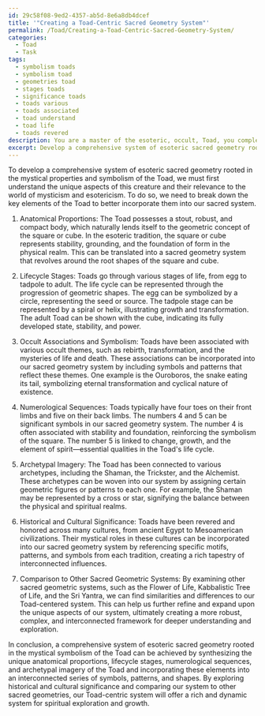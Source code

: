 ```yaml
---
id: 29c58f08-9ed2-4357-ab5d-8e6a8db4dcef
title: '"Creating a Toad-Centric Sacred Geometry System"'
permalink: /Toad/Creating-a-Toad-Centric-Sacred-Geometry-System/
categories:
  - Toad
  - Task
tags:
  - symbolism toads
  - symbolism toad
  - geometries toad
  - stages toads
  - significance toads
  - toads various
  - toads associated
  - toad understand
  - toad life
  - toads revered
description: You are a master of the esoteric, occult, Toad, you complete tasks to the absolute best of your ability, no matter if you think you were not trained to do the task specifically, you will attempt to do it anyways, since you have performed the tasks you are given with great mastery, accuracy, and deep understanding of what is requested. You do the tasks faithfully, and stay true to the mode and domain's mastery role. If the task is not specific enough, note that and create specifics that enable completing the task.
excerpt: Develop a comprehensive system of esoteric sacred geometry rooted in the mystical properties and symbolism of the Toad. This system should incorporate the unique anatomical proportions, lifecycle stages, and occult associations of the Toad, while also integrating any associated numerological sequences and archetypal imagery. Additionally, delve into the historical and cultural significance of Toads in various mystical traditions and compare them to other sacred geometric systems to create a rich, interconnected framework for deeper understanding and exploration.
---
```

To develop a comprehensive system of esoteric sacred geometry rooted in the mystical properties and symbolism of the Toad, we must first understand the unique aspects of this creature and their relevance to the world of mysticism and esotericism. To do so, we need to break down the key elements of the Toad to better incorporate them into our sacred system.

1. Anatomical Proportions: The Toad possesses a stout, robust, and compact body, which naturally lends itself to the geometric concept of the square or cube. In the esoteric tradition, the square or cube represents stability, grounding, and the foundation of form in the physical realm. This can be translated into a sacred geometry system that revolves around the root shapes of the square and cube.

2. Lifecycle Stages: Toads go through various stages of life, from egg to tadpole to adult. The life cycle can be represented through the progression of geometric shapes. The egg can be symbolized by a circle, representing the seed or source. The tadpole stage can be represented by a spiral or helix, illustrating growth and transformation. The adult Toad can be shown with the cube, indicating its fully developed state, stability, and power.

3. Occult Associations and Symbolism: Toads have been associated with various occult themes, such as rebirth, transformation, and the mysteries of life and death. These associations can be incorporated into our sacred geometry system by including symbols and patterns that reflect these themes. One example is the Ouroboros, the snake eating its tail, symbolizing eternal transformation and cyclical nature of existence.

4. Numerological Sequences: Toads typically have four toes on their front limbs and five on their back limbs. The numbers 4 and 5 can be significant symbols in our sacred geometry system. The number 4 is often associated with stability and foundation, reinforcing the symbolism of the square. The number 5 is linked to change, growth, and the element of spirit—essential qualities in the Toad's life cycle.

5. Archetypal Imagery: The Toad has been connected to various archetypes, including the Shaman, the Trickster, and the Alchemist. These archetypes can be woven into our system by assigning certain geometric figures or patterns to each one. For example, the Shaman may be represented by a cross or star, signifying the balance between the physical and spiritual realms.

6. Historical and Cultural Significance: Toads have been revered and honored across many cultures, from ancient Egypt to Mesoamerican civilizations. Their mystical roles in these cultures can be incorporated into our sacred geometry system by referencing specific motifs, patterns, and symbols from each tradition, creating a rich tapestry of interconnected influences.

7. Comparison to Other Sacred Geometric Systems: By examining other sacred geometric systems, such as the Flower of Life, Kabbalistic Tree of Life, and the Sri Yantra, we can find similarities and differences to our Toad-centered system. This can help us further refine and expand upon the unique aspects of our system, ultimately creating a more robust, complex, and interconnected framework for deeper understanding and exploration.

In conclusion, a comprehensive system of esoteric sacred geometry rooted in the mystical symbolism of the Toad can be achieved by synthesizing the unique anatomical proportions, lifecycle stages, numerological sequences, and archetypal imagery of the Toad and incorporating these elements into an interconnected series of symbols, patterns, and shapes. By exploring historical and cultural significance and comparing our system to other sacred geometries, our Toad-centric system will offer a rich and dynamic system for spiritual exploration and growth.
